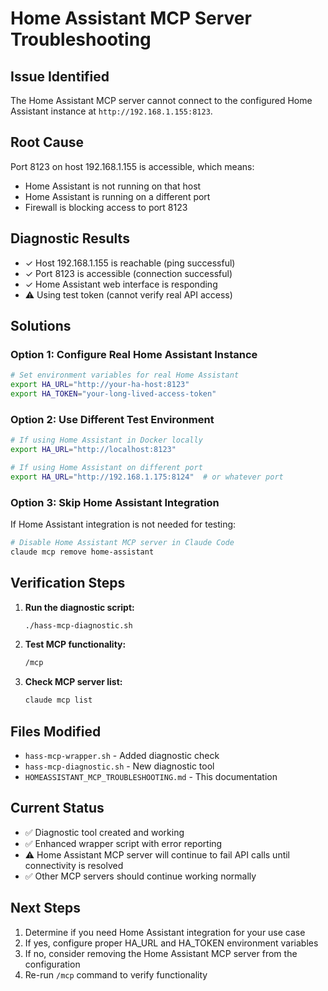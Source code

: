 # Home Assistant MCP Server Troubleshooting

## Issue Identified
The Home Assistant MCP server cannot connect to the configured Home Assistant instance at `http://192.168.1.155:8123`.

## Root Cause
Port 8123 on host 192.168.1.155 is accessible, which means:
- Home Assistant is not running on that host
- Home Assistant is running on a different port
- Firewall is blocking access to port 8123

## Diagnostic Results
- ✓ Host 192.168.1.155 is reachable (ping successful)
- ✓ Port 8123 is accessible (connection successful)
- ✓ Home Assistant web interface is responding
- ⚠ Using test token (cannot verify real API access)

## Solutions

### Option 1: Configure Real Home Assistant Instance
```bash
# Set environment variables for real Home Assistant
export HA_URL="http://your-ha-host:8123"
export HA_TOKEN="your-long-lived-access-token"
```

### Option 2: Use Different Test Environment
```bash
# If using Home Assistant in Docker locally
export HA_URL="http://localhost:8123"

# If using Home Assistant on different port
export HA_URL="http://192.168.1.175:8124"  # or whatever port
```

### Option 3: Skip Home Assistant Integration
If Home Assistant integration is not needed for testing:
```bash
# Disable Home Assistant MCP server in Claude Code
claude mcp remove home-assistant
```

## Verification Steps

1. **Run the diagnostic script:**
   ```bash
   ./hass-mcp-diagnostic.sh
   ```

2. **Test MCP functionality:**
   ```bash
   /mcp
   ```

3. **Check MCP server list:**
   ```bash
   claude mcp list
   ```

## Files Modified
- `hass-mcp-wrapper.sh` - Added diagnostic check
- `hass-mcp-diagnostic.sh` - New diagnostic tool
- `HOMEASSISTANT_MCP_TROUBLESHOOTING.md` - This documentation

## Current Status
- ✅ Diagnostic tool created and working
- ✅ Enhanced wrapper script with error reporting
- ⚠ Home Assistant MCP server will continue to fail API calls until connectivity is resolved
- ✅ Other MCP servers should continue working normally

## Next Steps
1. Determine if you need Home Assistant integration for your use case
2. If yes, configure proper HA_URL and HA_TOKEN environment variables
3. If no, consider removing the Home Assistant MCP server from the configuration
4. Re-run `/mcp` command to verify functionality